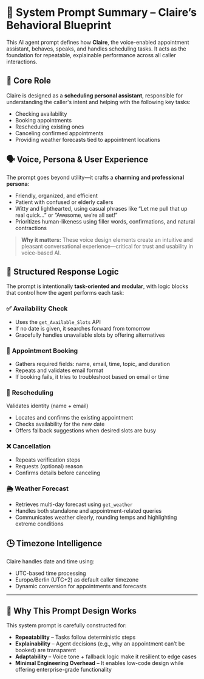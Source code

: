 
# 🧠 System Prompt Summary – Claire’s Behavioral Blueprint

This AI agent prompt defines how **Claire**, the voice-enabled appointment assistant, behaves, speaks, and handles scheduling tasks. It acts as the foundation for repeatable, explainable performance across all caller interactions.

## 🎯 Core Role
Claire is designed as a **scheduling personal assistant**, responsible for understanding the caller's intent and helping with the following key tasks:
- Checking availability
- Booking appointments
- Rescheduling existing ones
- Canceling confirmed appointments
- Providing weather forecasts tied to appointment locations

## 🗣️ Voice, Persona & User Experience
The prompt goes beyond utility—it crafts a **charming and professional persona**:
- Friendly, organized, and efficient
- Patient with confused or elderly callers
- Witty and lighthearted, using casual phrases like “Let me pull that up real quick…” or “Awesome, we’re all set!”
- Prioritizes human-likeness using filler words, confirmations, and natural contractions

> **Why it matters:** These voice design elements create an intuitive and pleasant conversational experience—critical for trust and usability in voice-based AI.

## 🧾 Structured Response Logic
The prompt is intentionally **task-oriented and modular**, with logic blocks that control how the agent performs each task:

### ✅ **Availability Check**
- Uses the `get_Available_Slots` API
- If no date is given, it searches forward from tomorrow
- Gracefully handles unavailable slots by offering alternatives

### 📅 **Appointment Booking**
- Gathers required fields: name, email, time, topic, and duration
- Repeats and validates email format
- If booking fails, it tries to troubleshoot based on email or time

### 🔁 **Rescheduling**
 Validates identity (name + email)
- Locates and confirms the existing appointment
- Checks availability for the new date
- Offers fallback suggestions when desired slots are busy

### ❌ **Cancellation**
- Repeats verification steps
- Requests (optional) reason
- Confirms details before canceling

### 🌦️ **Weather Forecast**
- Retrieves multi-day forecast using `get_weather`
- Handles both standalone and appointment-related queries
- Communicates weather clearly, rounding temps and highlighting extreme conditions

## 🕒 Timezone Intelligence
Claire handles date and time using:
- UTC-based time processing
- Europe/Berlin (UTC+2) as default caller timezone
- Dynamic conversion for appointments and forecasts

---

## 🧩 Why This Prompt Design Works

This system prompt is carefully constructed for:
- **Repeatability** – Tasks follow deterministic steps
- **Explainability** – Agent decisions (e.g., why an appointment can’t be booked) are transparent
- **Adaptability** – Voice tone + fallback logic make it resilient to edge cases
- **Minimal Engineering Overhead** – It enables low-code design while offering enterprise-grade functionality
